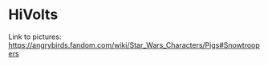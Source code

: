 # HiVolts

Link to pictures: https://angrybirds.fandom.com/wiki/Star_Wars_Characters/Pigs#Snowtroopers

